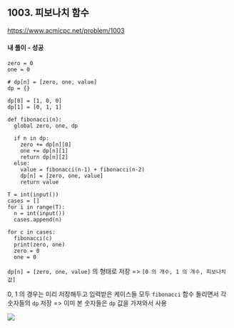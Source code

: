 ## 1003. 피보나치 함수
https://www.acmicpc.net/problem/1003

#### 내 풀이 - 성공
```
zero = 0
one = 0

# dp[n] = [zero, one, value]
dp = {}

dp[0] = [1, 0, 0]
dp[1] = [0, 1, 1]

def fibonacci(n):
  global zero, one, dp

  if n in dp:
    zero += dp[n][0]
    one += dp[n][1]
    return dp[n][2]
  else:
    value = fibonacci(n-1) + fibonacci(n-2)
    dp[n] = [zero, one, value]
    return value

T = int(input())
cases = []
for i in range(T):
  n = int(input())
  cases.append(n)

for c in cases:
  fibonacci(c)
  print(zero, one)
  zero = 0
  one = 0
```
`dp[n] = [zero, one, value]` 의 형태로 저장
=> `[0 의 개수, 1 의 개수, 피보나치 값]`

0, 1 의 경우는 미리 저장해두고
입력받은 케이스들 모두 `fibonacci` 함수 돌리면서
각 숫자들의 `dp` 저장
=> 이미 본 숫자들은 `dp` 값을 가져와서 사용

![](https://images.velog.io/images/jsh5408/post/1b440d0a-74b5-48b9-ba92-f91b8a16360a/image.png)
